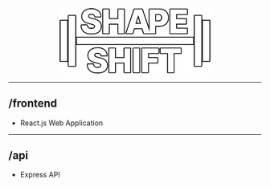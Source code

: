 <div>
<div align="center"><img src="frontend/assets/ShapeShiftLogo.png" width="300"/>
</div>

---
## /frontend 
* React.js Web Application
---
## /api
* Express API